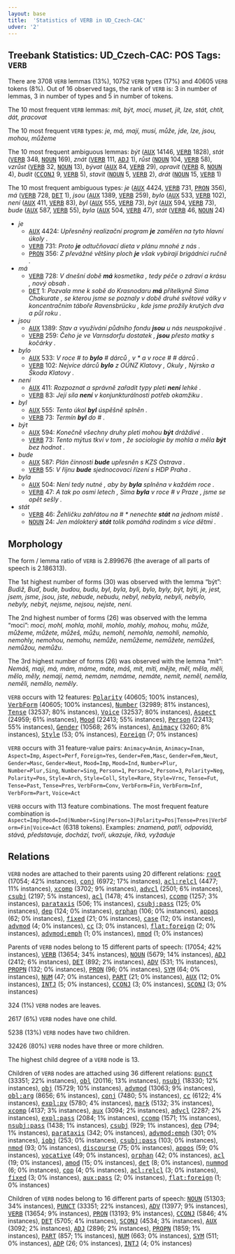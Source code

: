 ```yaml
---
layout: base
title:  'Statistics of VERB in UD_Czech-CAC'
udver: '2'
---
```


## Treebank Statistics: UD_Czech-CAC: POS Tags: `VERB`

There are 3708 `VERB` lemmas (13%), 10752 `VERB` types (17%) and 40605 `VERB` tokens (8%).
Out of 16 observed tags, the rank of `VERB` is: 3 in number of lemmas, 3 in number of types and 5 in number of tokens.

The 10 most frequent `VERB` lemmas: <em>mít, být, moci, muset, jít, lze, stát, chtít, dát, pracovat</em>

The 10 most frequent `VERB` types:  <em>je, má, mají, musí, může, jde, lze, jsou, mohou, můžeme</em>

The 10 most frequent ambiguous lemmas: <em>být</em> (<tt><a href="cs_cac-pos-AUX.html">AUX</a></tt> 14146, <tt><a href="cs_cac-pos-VERB.html">VERB</a></tt> 1828), <em>stát</em> (<tt><a href="cs_cac-pos-VERB.html">VERB</a></tt> 348, <tt><a href="cs_cac-pos-NOUN.html">NOUN</a></tt> 169), <em>znát</em> (<tt><a href="cs_cac-pos-VERB.html">VERB</a></tt> 111, <tt><a href="cs_cac-pos-ADJ.html">ADJ</a></tt> 1), <em>růst</em> (<tt><a href="cs_cac-pos-NOUN.html">NOUN</a></tt> 104, <tt><a href="cs_cac-pos-VERB.html">VERB</a></tt> 58), <em>vzrůst</em> (<tt><a href="cs_cac-pos-VERB.html">VERB</a></tt> 32, <tt><a href="cs_cac-pos-NOUN.html">NOUN</a></tt> 13), <em>bývat</em> (<tt><a href="cs_cac-pos-AUX.html">AUX</a></tt> 84, <tt><a href="cs_cac-pos-VERB.html">VERB</a></tt> 29), <em>opravit</em> (<tt><a href="cs_cac-pos-VERB.html">VERB</a></tt> 8, <tt><a href="cs_cac-pos-NOUN.html">NOUN</a></tt> 4), <em>budit</em> (<tt><a href="cs_cac-pos-CCONJ.html">CCONJ</a></tt> 9, <tt><a href="cs_cac-pos-VERB.html">VERB</a></tt> 5), <em>stavit</em> (<tt><a href="cs_cac-pos-NOUN.html">NOUN</a></tt> 5, <tt><a href="cs_cac-pos-VERB.html">VERB</a></tt> 2), <em>drát</em> (<tt><a href="cs_cac-pos-NOUN.html">NOUN</a></tt> 15, <tt><a href="cs_cac-pos-VERB.html">VERB</a></tt> 1)

The 10 most frequent ambiguous types:  <em>je</em> (<tt><a href="cs_cac-pos-AUX.html">AUX</a></tt> 4424, <tt><a href="cs_cac-pos-VERB.html">VERB</a></tt> 731, <tt><a href="cs_cac-pos-PRON.html">PRON</a></tt> 356), <em>má</em> (<tt><a href="cs_cac-pos-VERB.html">VERB</a></tt> 728, <tt><a href="cs_cac-pos-DET.html">DET</a></tt> 1), <em>jsou</em> (<tt><a href="cs_cac-pos-AUX.html">AUX</a></tt> 1389, <tt><a href="cs_cac-pos-VERB.html">VERB</a></tt> 259), <em>bylo</em> (<tt><a href="cs_cac-pos-AUX.html">AUX</a></tt> 533, <tt><a href="cs_cac-pos-VERB.html">VERB</a></tt> 102), <em>není</em> (<tt><a href="cs_cac-pos-AUX.html">AUX</a></tt> 411, <tt><a href="cs_cac-pos-VERB.html">VERB</a></tt> 83), <em>byl</em> (<tt><a href="cs_cac-pos-AUX.html">AUX</a></tt> 555, <tt><a href="cs_cac-pos-VERB.html">VERB</a></tt> 73), <em>být</em> (<tt><a href="cs_cac-pos-AUX.html">AUX</a></tt> 594, <tt><a href="cs_cac-pos-VERB.html">VERB</a></tt> 73), <em>bude</em> (<tt><a href="cs_cac-pos-AUX.html">AUX</a></tt> 587, <tt><a href="cs_cac-pos-VERB.html">VERB</a></tt> 55), <em>byla</em> (<tt><a href="cs_cac-pos-AUX.html">AUX</a></tt> 504, <tt><a href="cs_cac-pos-VERB.html">VERB</a></tt> 47), <em>stát</em> (<tt><a href="cs_cac-pos-VERB.html">VERB</a></tt> 46, <tt><a href="cs_cac-pos-NOUN.html">NOUN</a></tt> 24)


* <em>je</em>
  * <tt><a href="cs_cac-pos-AUX.html">AUX</a></tt> 4424: <em>Upřesněný realizační program <b>je</b> zaměřen na tyto hlavní úkoly .</em>
  * <tt><a href="cs_cac-pos-VERB.html">VERB</a></tt> 731: <em>Proto <b>je</b> odtučňovací dieta v plánu mnohé z nás .</em>
  * <tt><a href="cs_cac-pos-PRON.html">PRON</a></tt> 356: <em>Z převážné většiny ploch <b>je</b> však vybírají brigádníci ručně .</em>
* <em>má</em>
  * <tt><a href="cs_cac-pos-VERB.html">VERB</a></tt> 728: <em>V dnešní době <b>má</b> kosmetika , tedy péče o zdraví a krásu , nový obsah .</em>
  * <tt><a href="cs_cac-pos-DET.html">DET</a></tt> 1: <em>Pozvala mne k sobě do Krasnodaru <b>má</b> přítelkyně Sima Chakurate , se kterou jsme se poznaly v době druhé světové války v koncentračním táboře Ravensbrücku , kde jsme prožily krutých dva a půl roku .</em>
* <em>jsou</em>
  * <tt><a href="cs_cac-pos-AUX.html">AUX</a></tt> 1389: <em>Stav a využívání půdního fondu <b>jsou</b> u nás neuspokojivé .</em>
  * <tt><a href="cs_cac-pos-VERB.html">VERB</a></tt> 259: <em>Čeho je ve Varnsdorfu dostatek , <b>jsou</b> přesto matky s kočárky .</em>
* <em>bylo</em>
  * <tt><a href="cs_cac-pos-AUX.html">AUX</a></tt> 533: <em>V roce # to <b>bylo</b> # dárců , v * a v roce # # dárců .</em>
  * <tt><a href="cs_cac-pos-VERB.html">VERB</a></tt> 102: <em>Nejvíce dárců <b>bylo</b> z OÚNZ Klatovy , Okuly , Nýrsko a Škoda Klatovy .</em>
* <em>není</em>
  * <tt><a href="cs_cac-pos-AUX.html">AUX</a></tt> 411: <em>Rozpoznat a správně zařadit typy pleti <b>není</b> lehké .</em>
  * <tt><a href="cs_cac-pos-VERB.html">VERB</a></tt> 83: <em>Její síla <b>není</b> v konjunkturálnosti potřeb okamžiku .</em>
* <em>byl</em>
  * <tt><a href="cs_cac-pos-AUX.html">AUX</a></tt> 555: <em>Tento úkol <b>byl</b> úspěšně splněn .</em>
  * <tt><a href="cs_cac-pos-VERB.html">VERB</a></tt> 73: <em>Termín <b>byl</b> do # .</em>
* <em>být</em>
  * <tt><a href="cs_cac-pos-AUX.html">AUX</a></tt> 594: <em>Konečně všechny druhy pleti mohou <b>být</b> dráždivé .</em>
  * <tt><a href="cs_cac-pos-VERB.html">VERB</a></tt> 73: <em>Tento mýtus tkví v tom , že sociologie by mohla a měla <b>být</b> bez hodnot .</em>
* <em>bude</em>
  * <tt><a href="cs_cac-pos-AUX.html">AUX</a></tt> 587: <em>Plán činnosti <b>bude</b> upřesněn s KZS Ostrava .</em>
  * <tt><a href="cs_cac-pos-VERB.html">VERB</a></tt> 55: <em>V říjnu <b>bude</b> sjednocovací řízení s HDP Praha .</em>
* <em>byla</em>
  * <tt><a href="cs_cac-pos-AUX.html">AUX</a></tt> 504: <em>Není tedy nutné , aby by <b>byla</b> splněna v každém roce .</em>
  * <tt><a href="cs_cac-pos-VERB.html">VERB</a></tt> 47: <em>A tak po osmi letech , Sima <b>byla</b> v roce # v Praze , jsme se opět sešly .</em>
* <em>stát</em>
  * <tt><a href="cs_cac-pos-VERB.html">VERB</a></tt> 46: <em>Žehličku zahřátou na # * nenechte <b>stát</b> na jednom místě .</em>
  * <tt><a href="cs_cac-pos-NOUN.html">NOUN</a></tt> 24: <em>Jen málokterý <b>stát</b> tolik pomáhá rodinám s více dětmi .</em>

## Morphology

The form / lemma ratio of `VERB` is 2.899676 (the average of all parts of speech is 2.186313).

The 1st highest number of forms (30) was observed with the lemma “být”: <em>Budiž, Buď, bude, budou, budu, byl, byla, byli, bylo, byly, být, býti, je, jest, jsem, jsme, jsou, jste, nebude, nebudu, nebyl, nebyla, nebyli, nebylo, nebyly, nebýt, nejsme, nejsou, nejste, není</em>.

The 2nd highest number of forms (26) was observed with the lemma “moci”: <em>moci, mohl, mohla, mohli, mohlo, mohly, mohou, mohu, může, můžeme, můžete, můžeš, můžu, nemohl, nemohla, nemohli, nemohlo, nemohly, nemohou, nemohu, nemůže, nemůžeme, nemůžete, nemůžeš, nemůžou, nemůžu</em>.

The 3rd highest number of forms (26) was observed with the lemma “mít”: <em>Nemáš, mají, má, mám, máme, máte, máš, mít, míti, mějte, měl, měla, měli, mělo, měly, nemají, nemá, nemám, nemáme, nemáte, nemít, neměl, neměla, neměli, nemělo, neměly</em>.

`VERB` occurs with 12 features: <tt><a href="cs_cac-feat-Polarity.html">Polarity</a></tt> (40605; 100% instances), <tt><a href="cs_cac-feat-VerbForm.html">VerbForm</a></tt> (40605; 100% instances), <tt><a href="cs_cac-feat-Number.html">Number</a></tt> (32989; 81% instances), <tt><a href="cs_cac-feat-Tense.html">Tense</a></tt> (32537; 80% instances), <tt><a href="cs_cac-feat-Voice.html">Voice</a></tt> (32537; 80% instances), <tt><a href="cs_cac-feat-Aspect.html">Aspect</a></tt> (24959; 61% instances), <tt><a href="cs_cac-feat-Mood.html">Mood</a></tt> (22413; 55% instances), <tt><a href="cs_cac-feat-Person.html">Person</a></tt> (22413; 55% instances), <tt><a href="cs_cac-feat-Gender.html">Gender</a></tt> (10568; 26% instances), <tt><a href="cs_cac-feat-Animacy.html">Animacy</a></tt> (3260; 8% instances), <tt><a href="cs_cac-feat-Style.html">Style</a></tt> (53; 0% instances), <tt><a href="cs_cac-feat-Foreign.html">Foreign</a></tt> (7; 0% instances)

`VERB` occurs with 31 feature-value pairs: `Animacy=Anim`, `Animacy=Inan`, `Aspect=Imp`, `Aspect=Perf`, `Foreign=Yes`, `Gender=Fem,Masc`, `Gender=Fem,Neut`, `Gender=Masc`, `Gender=Neut`, `Mood=Imp`, `Mood=Ind`, `Number=Plur`, `Number=Plur,Sing`, `Number=Sing`, `Person=1`, `Person=2`, `Person=3`, `Polarity=Neg`, `Polarity=Pos`, `Style=Arch`, `Style=Coll`, `Style=Rare`, `Style=Vrnc`, `Tense=Fut`, `Tense=Past`, `Tense=Pres`, `VerbForm=Conv`, `VerbForm=Fin`, `VerbForm=Inf`, `VerbForm=Part`, `Voice=Act`

`VERB` occurs with 113 feature combinations.
The most frequent feature combination is `Aspect=Imp|Mood=Ind|Number=Sing|Person=3|Polarity=Pos|Tense=Pres|VerbForm=Fin|Voice=Act` (6318 tokens).
Examples: <em>znamená, patří, odpovídá, stává, představuje, dochází, tvoří, ukazuje, říká, vyžaduje</em>


## Relations

`VERB` nodes are attached to their parents using 20 different relations: <tt><a href="cs_cac-dep-root.html">root</a></tt> (17054; 42% instances), <tt><a href="cs_cac-dep-conj.html">conj</a></tt> (6972; 17% instances), <tt><a href="cs_cac-dep-acl-relcl.html">acl:relcl</a></tt> (4477; 11% instances), <tt><a href="cs_cac-dep-xcomp.html">xcomp</a></tt> (3702; 9% instances), <tt><a href="cs_cac-dep-advcl.html">advcl</a></tt> (2501; 6% instances), <tt><a href="cs_cac-dep-csubj.html">csubj</a></tt> (2197; 5% instances), <tt><a href="cs_cac-dep-acl.html">acl</a></tt> (1478; 4% instances), <tt><a href="cs_cac-dep-ccomp.html">ccomp</a></tt> (1257; 3% instances), <tt><a href="cs_cac-dep-parataxis.html">parataxis</a></tt> (506; 1% instances), <tt><a href="cs_cac-dep-csubj-pass.html">csubj:pass</a></tt> (125; 0% instances), <tt><a href="cs_cac-dep-dep.html">dep</a></tt> (124; 0% instances), <tt><a href="cs_cac-dep-orphan.html">orphan</a></tt> (106; 0% instances), <tt><a href="cs_cac-dep-appos.html">appos</a></tt> (62; 0% instances), <tt><a href="cs_cac-dep-fixed.html">fixed</a></tt> (21; 0% instances), <tt><a href="cs_cac-dep-case.html">case</a></tt> (12; 0% instances), <tt><a href="cs_cac-dep-advmod.html">advmod</a></tt> (4; 0% instances), <tt><a href="cs_cac-dep-cc.html">cc</a></tt> (3; 0% instances), <tt><a href="cs_cac-dep-flat-foreign.html">flat:foreign</a></tt> (2; 0% instances), <tt><a href="cs_cac-dep-advmod-emph.html">advmod:emph</a></tt> (1; 0% instances), <tt><a href="cs_cac-dep-nmod.html">nmod</a></tt> (1; 0% instances)

Parents of `VERB` nodes belong to 15 different parts of speech:  (17054; 42% instances), <tt><a href="cs_cac-pos-VERB.html">VERB</a></tt> (13654; 34% instances), <tt><a href="cs_cac-pos-NOUN.html">NOUN</a></tt> (5679; 14% instances), <tt><a href="cs_cac-pos-ADJ.html">ADJ</a></tt> (2412; 6% instances), <tt><a href="cs_cac-pos-DET.html">DET</a></tt> (892; 2% instances), <tt><a href="cs_cac-pos-ADV.html">ADV</a></tt> (531; 1% instances), <tt><a href="cs_cac-pos-PROPN.html">PROPN</a></tt> (132; 0% instances), <tt><a href="cs_cac-pos-PRON.html">PRON</a></tt> (96; 0% instances), <tt><a href="cs_cac-pos-SYM.html">SYM</a></tt> (64; 0% instances), <tt><a href="cs_cac-pos-NUM.html">NUM</a></tt> (47; 0% instances), <tt><a href="cs_cac-pos-PART.html">PART</a></tt> (21; 0% instances), <tt><a href="cs_cac-pos-AUX.html">AUX</a></tt> (12; 0% instances), <tt><a href="cs_cac-pos-INTJ.html">INTJ</a></tt> (5; 0% instances), <tt><a href="cs_cac-pos-CCONJ.html">CCONJ</a></tt> (3; 0% instances), <tt><a href="cs_cac-pos-SCONJ.html">SCONJ</a></tt> (3; 0% instances)

324 (1%) `VERB` nodes are leaves.

2617 (6%) `VERB` nodes have one child.

5238 (13%) `VERB` nodes have two children.

32426 (80%) `VERB` nodes have three or more children.

The highest child degree of a `VERB` node is 13.

Children of `VERB` nodes are attached using 36 different relations: <tt><a href="cs_cac-dep-punct.html">punct</a></tt> (33351; 22% instances), <tt><a href="cs_cac-dep-obl.html">obl</a></tt> (20116; 13% instances), <tt><a href="cs_cac-dep-nsubj.html">nsubj</a></tt> (18330; 12% instances), <tt><a href="cs_cac-dep-obj.html">obj</a></tt> (15729; 10% instances), <tt><a href="cs_cac-dep-advmod.html">advmod</a></tt> (13063; 9% instances), <tt><a href="cs_cac-dep-obl-arg.html">obl:arg</a></tt> (8656; 6% instances), <tt><a href="cs_cac-dep-conj.html">conj</a></tt> (7480; 5% instances), <tt><a href="cs_cac-dep-cc.html">cc</a></tt> (6122; 4% instances), <tt><a href="cs_cac-dep-expl-pv.html">expl:pv</a></tt> (5780; 4% instances), <tt><a href="cs_cac-dep-mark.html">mark</a></tt> (5132; 3% instances), <tt><a href="cs_cac-dep-xcomp.html">xcomp</a></tt> (4137; 3% instances), <tt><a href="cs_cac-dep-aux.html">aux</a></tt> (3094; 2% instances), <tt><a href="cs_cac-dep-advcl.html">advcl</a></tt> (2287; 2% instances), <tt><a href="cs_cac-dep-expl-pass.html">expl:pass</a></tt> (2084; 1% instances), <tt><a href="cs_cac-dep-ccomp.html">ccomp</a></tt> (1571; 1% instances), <tt><a href="cs_cac-dep-nsubj-pass.html">nsubj:pass</a></tt> (1438; 1% instances), <tt><a href="cs_cac-dep-csubj.html">csubj</a></tt> (929; 1% instances), <tt><a href="cs_cac-dep-dep.html">dep</a></tt> (794; 1% instances), <tt><a href="cs_cac-dep-parataxis.html">parataxis</a></tt> (342; 0% instances), <tt><a href="cs_cac-dep-advmod-emph.html">advmod:emph</a></tt> (301; 0% instances), <tt><a href="cs_cac-dep-iobj.html">iobj</a></tt> (253; 0% instances), <tt><a href="cs_cac-dep-csubj-pass.html">csubj:pass</a></tt> (103; 0% instances), <tt><a href="cs_cac-dep-nmod.html">nmod</a></tt> (93; 0% instances), <tt><a href="cs_cac-dep-discourse.html">discourse</a></tt> (75; 0% instances), <tt><a href="cs_cac-dep-appos.html">appos</a></tt> (59; 0% instances), <tt><a href="cs_cac-dep-vocative.html">vocative</a></tt> (49; 0% instances), <tt><a href="cs_cac-dep-orphan.html">orphan</a></tt> (42; 0% instances), <tt><a href="cs_cac-dep-acl.html">acl</a></tt> (19; 0% instances), <tt><a href="cs_cac-dep-amod.html">amod</a></tt> (15; 0% instances), <tt><a href="cs_cac-dep-det.html">det</a></tt> (8; 0% instances), <tt><a href="cs_cac-dep-nummod.html">nummod</a></tt> (6; 0% instances), <tt><a href="cs_cac-dep-cop.html">cop</a></tt> (4; 0% instances), <tt><a href="cs_cac-dep-acl-relcl.html">acl:relcl</a></tt> (3; 0% instances), <tt><a href="cs_cac-dep-fixed.html">fixed</a></tt> (3; 0% instances), <tt><a href="cs_cac-dep-aux-pass.html">aux:pass</a></tt> (2; 0% instances), <tt><a href="cs_cac-dep-flat-foreign.html">flat:foreign</a></tt> (1; 0% instances)

Children of `VERB` nodes belong to 16 different parts of speech: <tt><a href="cs_cac-pos-NOUN.html">NOUN</a></tt> (51303; 34% instances), <tt><a href="cs_cac-pos-PUNCT.html">PUNCT</a></tt> (33351; 22% instances), <tt><a href="cs_cac-pos-ADV.html">ADV</a></tt> (13977; 9% instances), <tt><a href="cs_cac-pos-VERB.html">VERB</a></tt> (13654; 9% instances), <tt><a href="cs_cac-pos-PRON.html">PRON</a></tt> (13193; 9% instances), <tt><a href="cs_cac-pos-CCONJ.html">CCONJ</a></tt> (5846; 4% instances), <tt><a href="cs_cac-pos-DET.html">DET</a></tt> (5705; 4% instances), <tt><a href="cs_cac-pos-SCONJ.html">SCONJ</a></tt> (4534; 3% instances), <tt><a href="cs_cac-pos-AUX.html">AUX</a></tt> (3092; 2% instances), <tt><a href="cs_cac-pos-ADJ.html">ADJ</a></tt> (2896; 2% instances), <tt><a href="cs_cac-pos-PROPN.html">PROPN</a></tt> (1859; 1% instances), <tt><a href="cs_cac-pos-PART.html">PART</a></tt> (857; 1% instances), <tt><a href="cs_cac-pos-NUM.html">NUM</a></tt> (663; 0% instances), <tt><a href="cs_cac-pos-SYM.html">SYM</a></tt> (511; 0% instances), <tt><a href="cs_cac-pos-ADP.html">ADP</a></tt> (26; 0% instances), <tt><a href="cs_cac-pos-INTJ.html">INTJ</a></tt> (4; 0% instances)

